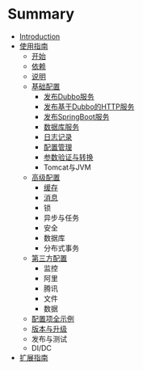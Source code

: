 # Summary

* [Introduction](README.md)
* [使用指南](user/README.md)
    * [开始](user/GET_START.md)
    * [依赖](user/DE_ON.md)
    * [说明](user/FAREMWORK.md)
    * [基础配置](user/basic/README.md)
        * [发布Dubbo服务](user/basic/DUBBO.md)
        * [发布基于Dubbo的HTTP服务](user/basic/DUBBOX.md)
        * [发布SpringBoot服务](user/basic/SPRINGBOOT.md)
        * [数据库服务](user/basic/DATABASE.md)
        * [日志记录](user/basic/LOGGER.md)
        * [配置管理](user/basic/CONFIG.md)
        * [参数验证与转换](user/basic/PARAMS.md)
        * Tomcat与JVM
    * [高级配置](user/sc/README.md)
        * [缓存](user/sc/CACHE.md)
        * [消息](user/sc/MQ.md)
        * 锁
        * 异步与任务
        * 安全
        * 数据库
        * 分布式事务
    * [第三方配置](user/e3/README.md)
        * 监控
        * 阿里
        * 腾讯
        * 文件
        * 数据
    * [配置项全示例](user/ALL_CONFIG.md)
    * [版本与升级](user/VERSION.md)
    * 发布与测试
    * DI/DC
* [扩展指南](dev/README.md)

